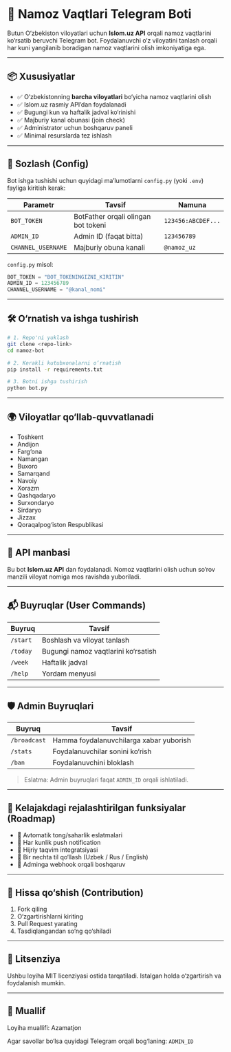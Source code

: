 # 🕌 Namoz Vaqtlari Telegram Boti

Butun O‘zbekiston viloyatlari uchun **Islom.uz API** orqali namoz vaqtlarini ko‘rsatib beruvchi Telegram bot. Foydalanuvchi o‘z viloyatini tanlash orqali har kuni yangilanib boradigan namoz vaqtlarini olish imkoniyatiga ega.

---

## 📦 Xususiyatlar

* ✅ O‘zbekistonning **barcha viloyatlari** bo‘yicha namoz vaqtlarini olish
* ✅ Islom.uz rasmiy API’dan foydalanadi
* ✅ Bugungi kun va haftalik jadval ko‘rinishi
* ✅ Majburiy kanal obunasi (join check)
* ✅ Administrator uchun boshqaruv paneli
* ✅ Minimal resurslarda tez ishlash

---

## 🔧 Sozlash (Config)

Bot ishga tushishi uchun quyidagi ma’lumotlarni `config.py` (yoki `.env`) fayliga kiritish kerak:

| Parametr           | Tavsif                              | Namuna             |
| ------------------ | ----------------------------------- | ------------------ |
| `BOT_TOKEN`        | BotFather orqali olingan bot tokeni | `123456:ABCDEF...` |
| `ADMIN_ID`         | Admin ID (faqat bitta)              | `123456789`        |
| `CHANNEL_USERNAME` | Majburiy obuna kanali               | `@namoz_uz`        |

`config.py` misol:

```python
BOT_TOKEN = "BOT_TOKENINGIZNI_KIRITIN"
ADMIN_ID = 123456789
CHANNEL_USERNAME = "@kanal_nomi"
```

---

## 🛠️ O‘rnatish va ishga tushirish

```bash
# 1. Repo'ni yuklash
git clone <repo-link>
cd namoz-bot

# 2. Kerakli kutubxonalarni o‘rnatish
pip install -r requirements.txt

# 3. Botni ishga tushirish
python bot.py
```

---

## 🌍 Viloyatlar qo‘llab-quvvatlanadi

* Toshkent
* Andijon
* Farg‘ona
* Namangan
* Buxoro
* Samarqand
* Navoiy
* Xorazm
* Qashqadaryo
* Surxondaryo
* Sirdaryo
* Jizzax
* Qoraqalpog‘iston Respublikasi

---

## 📡 API manbasi

Bu bot **Islom.uz API** dan foydalanadi.
Nomoz vaqtlarini olish uchun so‘rov manzili viloyat nomiga mos ravishda yuboriladi.

---

## 📬 Buyruqlar (User Commands)

| Buyruq   | Tavsif                              |
| -------- | ----------------------------------- |
| `/start` | Boshlash va viloyat tanlash         |
| `/today` | Bugungi namoz vaqtlarini ko‘rsatish |
| `/week`  | Haftalik jadval                     |
| `/help`  | Yordam menyusi                      |

---

## 🛡 Admin Buyruqlari

| Buyruq       | Tavsif                                  |
| ------------ | --------------------------------------- |
| `/broadcast` | Hamma foydalanuvchilarga xabar yuborish |
| `/stats`     | Foydalanuvchilar sonini ko‘rish         |
| `/ban`       | Foydalanuvchini bloklash                |

> Eslatma: Admin buyruqlari faqat `ADMIN_ID` orqali ishlatiladi.

---

## 🧩 Kelajakdagi rejalashtirilgan funksiyalar (Roadmap)

* 📌 Avtomatik tong/saharlik eslatmalari
* 📌 Har kunlik push notification
* 📌 Hijriy taqvim integratsiyasi
* 📌 Bir nechta til qo‘llash (Uzbek / Rus / English)
* 📌 Adminga webhook orqali boshqaruv

---

## 🤝 Hissa qo‘shish (Contribution)

1. Fork qiling
2. O‘zgartirishlarni kiriting
3. Pull Request yarating
4. Tasdiqlangandan so‘ng qo‘shiladi

---

## 📜 Litsenziya

Ushbu loyiha MIT licenziyasi ostida tarqatiladi. Istalgan holda o‘zgartirish va foydalanish mumkin.

---

## 👤 Muallif

Loyiha muallifi: Azamatjon

Agar savollar bo‘lsa quyidagi Telegram orqali bog‘laning: `ADMIN_ID`
